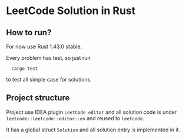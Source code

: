 # LeetCode Solution in Rust

## How to run?
For now use Rust 1.43.0 stable.

Every problem has test, so just run

```
  cargo test
```

to test all simple case for solutions.

## Project structure

Project use IDEA plugin `LeetCode editor` and all solution code is under 
`leetcode::leetcode::editor::en` and reused to `leetcode`.

It has a global struct `Solution` and all solution entry is implemented 
in it.

